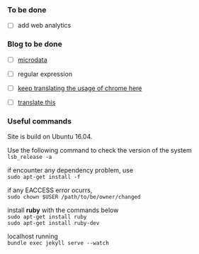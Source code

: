 ### To be done
- [ ] add web analytics

### Blog to be done
- [ ] [microdata](http://diveinto.html5doctor.com/extensibility.html)
- [ ] regular expression
- [ ] [keep translating the usage of chrome here](https://developers.google.com/web/updates/2017/04/devtools-release-notes)
- [ ] [translate this](http://2ality.com/2016/10/rest-spread-properties.html#spread-defines-properties-objectassign-sets-them)
 



### Useful commands
Site is build on Ubuntu 16.04.

Use the following command to check the version of the system  
`lsb_release -a`

if encounter any dependency problem, use  
`sudo apt-get install -f `

if any EACCESS error ocurrs,  
`sudo chown $USER /path/to/be/owner/changed`

install **ruby** with the commands below  
`sudo apt-get install ruby`  
`sudo apt-get install ruby-dev `

localhost running  
`bundle exec jekyll serve --watch`
